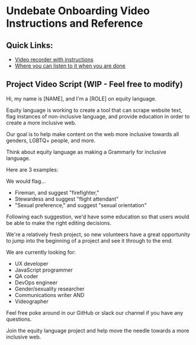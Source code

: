 # Undebate Onboarding Video Instructions and Reference

## Quick Links:

* [Video recorder with instructions](https://undebate-cc.herokuapp.com/hackforla-projects-recorder)
* [Where you can listen to it when you are done](https://undebate-cc.herokuapp.com/hackforla-projects)

## Project Video Script (WIP - Feel free to modify)

Hi, my name is [NAME], and I'm a [ROLE] on equity language.

Equity language is working to create a tool that can scrape website text, flag instances of non-inclusive language, and provide education in order to create a more inclusive web. 

Our goal is to help make content on the web more inclusive towards all genders, LGBTQ+ people, and more. 

Think about equity language as making a Grammarly for inclusive language. 

Here are 3 examples:

We would flag...
* Fireman, and suggest "firefighter,"
* Stewardess and suggest "flight attendant"
* "Sexual preference," and suggest "sexual orientation" 

Following each suggestion, we'd have some education so that users would be able to make the right editing decisions.

We're a relatively fresh project, so new volunteers have a great opportunity to jump into the beginning of a project and see it through to the end. 

We are currently looking for:
* UX developer
* JavaScript programmer
* QA coder
* DevOps engineer 
* Gender/sexuality researcher
* Communications writer AND
* Videographer

Feel free poke around in our GitHub or slack our channel if you have any questions. 

Join the equity language project and help move the needle towards a more inclusive web.

